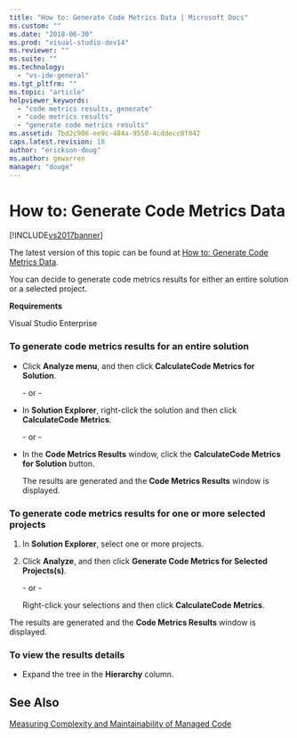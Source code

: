 ```yaml
---
title: "How to: Generate Code Metrics Data | Microsoft Docs"
ms.custom: ""
ms.date: "2018-06-30"
ms.prod: "visual-studio-dev14"
ms.reviewer: ""
ms.suite: ""
ms.technology: 
  - "vs-ide-general"
ms.tgt_pltfrm: ""
ms.topic: "article"
helpviewer_keywords: 
  - "code metrics results, generate"
  - "code metrics results"
  - "generate code metrics results"
ms.assetid: 7bd2c906-ee9c-484a-9550-4cddecc8f042
caps.latest.revision: 18
author: "erickson-doug"
ms.author: gewarren
manager: "douge"
---
```

# How to: Generate Code Metrics Data
[!INCLUDE[vs2017banner](../includes/vs2017banner.md)]

The latest version of this topic can be found at [How to: Generate Code Metrics Data](https://docs.microsoft.com/visualstudio/code-quality/how-to-generate-code-metrics-data).  
  
You can decide to generate code metrics results for either an entire solution or a selected project.  
  
 **Requirements**  
  
 Visual Studio Enterprise  
  
### To generate code metrics results for an entire solution  
  
-   Click **Analyze menu**, and then click **CalculateCode Metrics for Solution**.  
  
     \- or -  
  
-   In **Solution Explorer**, right-click the solution and then click **CalculateCode Metrics**.  
  
     \- or -  
  
-   In the **Code Metrics Results** window, click the **CalculateCode Metrics for Solution** button.  
  
     The results are generated and the **Code Metrics Results** window is displayed.  
  
### To generate code metrics results for one or more selected projects  
  
1.  In **Solution Explorer**, select one or more projects.  
  
2.  Click **Analyze**, and then click **Generate Code Metrics for Selected Projects(s)**.  
  
     \- or -  
  
     Right-click your selections and then click **CalculateCode Metrics**.  
  
 The results are generated and the **Code Metrics Results** window is displayed.  
  
### To view the results details  
  
-   Expand the tree in the **Hierarchy** column.  
  
## See Also  
 [Measuring Complexity and Maintainability of Managed Code](../code-quality/measuring-complexity-and-maintainability-of-managed-code.md)



